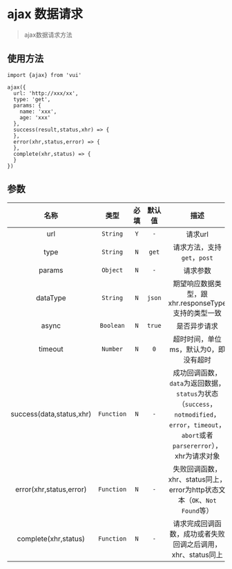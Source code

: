 # ajax 数据请求

> ajax数据请求方法

## 使用方法

```
import {ajax} from 'vui'

ajax({
  url: 'http://xxx/xx',
  type: 'get',
  params: {
    name: 'xxx',
    age: 'xxx'
  },
  success(result,status,xhr) => {
  },
  error(xhr,status,error) => {
  },
  complete(xhr,status) => {
  }
})
```

## 参数

名称|类型|必填|默认值|描述
:-:|:-:|:-:|:-:|:-:
url|`String`|`Y`|`-`|请求url
type|`String`|`N`|`get`|请求方法，支持`get`，`post`
params|`Object`|`N`|`-`|请求参数
dataType|`String`|`N`|`json`|期望响应数据类型，跟xhr.responseType支持的类型一致
async|`Boolean`|`N`|`true`|是否异步请求
timeout|`Number`|`N`|`0`|超时时间，单位ms，默认为0，即没有超时
success(data,status,xhr)|`Function`|`N`|`-`|成功回调函数，`data`为返回数据，`status`为状态（`success`，`notmodified`，`error`，`timeout`，`abort`或者`parsererror`），xhr为请求对象
error(xhr,status,error)|`Function`|`N`|`-`|失败回调函数，xhr、status同上，error为http状态文本（`OK`、`Not Found`等）
complete(xhr,status)|`Function`|`N`|`-`|请求完成回调函数，成功或者失败回调之后调用，xhr、status同上